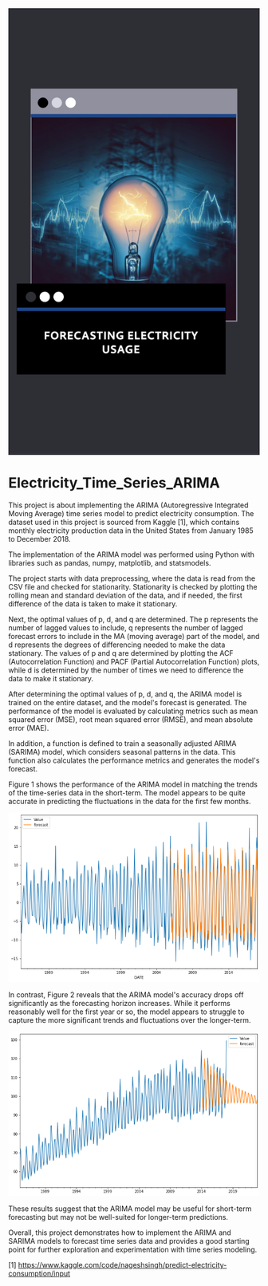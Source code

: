 <img src="img/electricity_usage.png" style="display: block; margin: 0 auto;" />


# Electricity_Time_Series_ARIMA
This project is about implementing the ARIMA (Autoregressive Integrated Moving Average) time series model to predict electricity consumption. The dataset used in this project is sourced from Kaggle [1], which contains monthly electricity production data in the United States from January 1985 to December 2018.

The implementation of the ARIMA model was performed using Python with libraries such as pandas, numpy, matplotlib, and statsmodels.

The project starts with data preprocessing, where the data is read from the CSV file and checked for stationarity. Stationarity is checked by plotting the rolling mean and standard deviation of the data, and if needed, the first difference of the data is taken to make it stationary.

Next, the optimal values of p, d, and q are determined. The p represents the number of lagged values to include, q represents the number of lagged forecast errors to include in the MA (moving average) part of the model, and d represents the degrees of differencing needed to make the data stationary. The values of p and q are determined by plotting the ACF (Autocorrelation Function) and PACF (Partial Autocorrelation Function) plots, while d is determined by the number of times we need to difference the data to make it stationary.

After determining the optimal values of p, d, and q, the ARIMA model is trained on the entire dataset, and the model's forecast is generated. The performance of the model is evaluated by calculating metrics such as mean squared error (MSE), root mean squared error (RMSE), and mean absolute error (MAE).

In addition, a function is defined to train a seasonally adjusted ARIMA (SARIMA) model, which considers seasonal patterns in the data. This function also calculates the performance metrics and generates the model's forecast.

Figure 1 shows the performance of the ARIMA model in matching the trends of the time-series data in the short-term. The model appears to be quite accurate in predicting the fluctuations in the data for the first few months. 

![Alt text](./img/Figure1.png)

In contrast, Figure 2 reveals that the ARIMA model's accuracy drops off significantly as the forecasting horizon increases. While it performs reasonably well for the first year or so, the model appears to struggle to capture the more significant trends and fluctuations over the longer-term. 

![Alt text](./img/Figure2.png)

These results suggest that the ARIMA model may be useful for short-term forecasting but may not be well-suited for longer-term predictions.

Overall, this project demonstrates how to implement the ARIMA and SARIMA models to forecast time series data and provides a good starting point for further exploration and experimentation with time series modeling.

[1] https://www.kaggle.com/code/nageshsingh/predict-electricity-consumption/input

